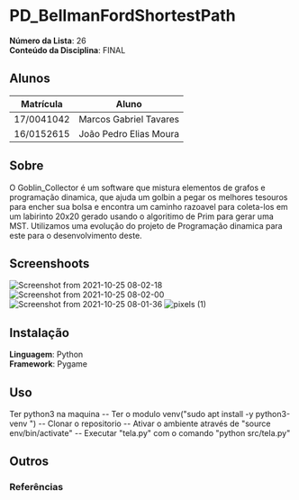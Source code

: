 # PD_BellmanFordShortestPath


**Número da Lista**: 26<br>
**Conteúdo da Disciplina**: FINAL<br>

## Alunos
|Matrícula | Aluno |
| -- | -- |
| 17/0041042  |  Marcos Gabriel Tavares |
| 16/0152615  |  João Pedro Elias Moura |

## Sobre 
O Goblin_Collector é um software que mistura elementos de grafos e programação dinamica, que ajuda um golbin a pegar os melhores tesouros para encher sua bolsa e encontra um caminho razoavel para coleta-los em um labirinto 20x20 gerado usando o algoritimo de Prim para gerar uma MST. Utilizamos uma evolução do projeto de Programação dinamica para este para o desenvolvimento deste. 

## Screenshoots
![Screenshot from 2021-10-25 08-02-18](https://user-images.githubusercontent.com/42779015/138686188-1eaf461a-2903-40bc-8509-cd5e3d5427a7.png)
![Screenshot from 2021-10-25 08-02-00](https://user-images.githubusercontent.com/42779015/138686215-8abc6c73-c108-43c1-870c-c627c26acb85.png)
![Screenshot from 2021-10-25 08-01-36](https://user-images.githubusercontent.com/42779015/138686220-5e2028d9-fefc-4564-ae43-490ce1b62808.png)
![pixels (1)](https://user-images.githubusercontent.com/42779015/138686228-6a8927c8-5e00-45de-979d-d55c16dcc052.png)


## Instalação 
**Linguagem**: Python<br>
**Framework**: Pygame<br>

## Uso 
Ter python3 na maquina
-- Ter o modulo venv("sudo apt install -y python3-venv
")
-- Clonar o repositorio
-- Ativar o ambiente através de "source env/bin/activate"
-- Executar "tela.py" com o comando "python src/tela.py"

## Outros 
### Referências

